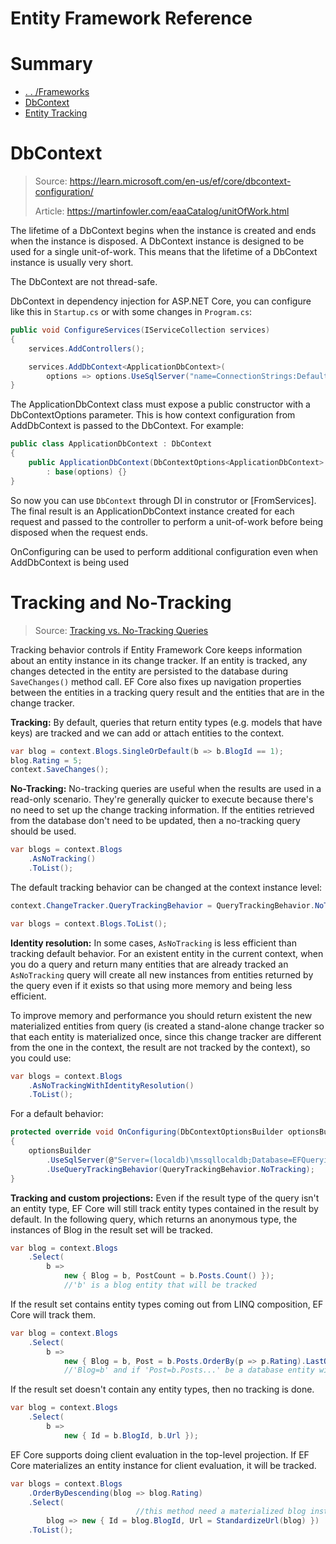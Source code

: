 # Entity Framework Reference

# Summary

- [. . /Frameworks](../frameworks.md)
- [DbContext](#dbcontext)
- [Entity Tracking](#tracking-and-no-tracking)


# DbContext
> Source: https://learn.microsoft.com/en-us/ef/core/dbcontext-configuration/
>   
> Article: https://martinfowler.com/eaaCatalog/unitOfWork.html

The lifetime of a DbContext begins when the instance is created and ends when the instance is disposed. A DbContext instance is designed to be used for a single unit-of-work. This means that the lifetime of a DbContext instance is usually very short.

The DbContext are not thread-safe.

DbContext in dependency injection for ASP.NET Core, you can configure like this in ``Startup.cs`` or with some changes in ``Program.cs``:
```cs
public void ConfigureServices(IServiceCollection services)
{
    services.AddControllers();

    services.AddDbContext<ApplicationDbContext>(
        options => options.UseSqlServer("name=ConnectionStrings:DefaultConnection"));
}
```

The ApplicationDbContext class must expose a public constructor with a DbContextOptions<ApplicationDbContext> parameter. This is how context configuration from AddDbContext is passed to the DbContext. For example:
```cs
public class ApplicationDbContext : DbContext
{
    public ApplicationDbContext(DbContextOptions<ApplicationDbContext> options)
        : base(options) {}
}
```

So now you can use ``DbContext`` through DI in construtor or [FromServices]. The final result is an ApplicationDbContext instance created for each request and passed to the controller to perform a unit-of-work before being disposed when the request ends.

OnConfiguring can be used to perform additional configuration even when AddDbContext is being used



# Tracking and No-Tracking
> Source: [Tracking vs. No-Tracking Queries](https://learn.microsoft.com/en-us/ef/core/querying/tracking)

Tracking behavior controls if Entity Framework Core keeps information about an entity instance in its change tracker. If an entity is tracked, any changes detected in the entity are persisted to the database during ``SaveChanges()`` method call. EF Core also fixes up navigation properties between the entities in a tracking query result and the entities that are in the change tracker. 
  
**Tracking:** By default, queries that return entity types (e.g. models that have keys) are tracked and we can add or attach entities to the context.
```cs
var blog = context.Blogs.SingleOrDefault(b => b.BlogId == 1);
blog.Rating = 5;
context.SaveChanges();
```

**No-Tracking:** No-tracking queries are useful when the results are used in a read-only scenario. They're generally quicker to execute because there's no need to set up the change tracking information. If the entities retrieved from the database don't need to be updated, then a no-tracking query should be used.
```cs
var blogs = context.Blogs
    .AsNoTracking()
    .ToList();
```

The default tracking behavior can be changed at the context instance level:
```cs
context.ChangeTracker.QueryTrackingBehavior = QueryTrackingBehavior.NoTracking;

var blogs = context.Blogs.ToList();
```

**Identity resolution:** In some cases, ``AsNoTracking`` is less efficient than tracking default behavior. For an existent entity in the current context, when you do a query and return many entities that are already tracked an ``AsNoTracking`` query will create all new instances from entities returned by the query even if it exists so that using more memory and being less efficient.

To improve memory and performance you should return existent the new materialized entities from query (is created a stand-alone change tracker so that each entity is materialized once, since this change tracker are different from the one in the context, the result are not tracked by the context), so you could use:
```cs
var blogs = context.Blogs
    .AsNoTrackingWithIdentityResolution()
    .ToList();
```

For a default behavior:
```cs
protected override void OnConfiguring(DbContextOptionsBuilder optionsBuilder)
{
    optionsBuilder
        .UseSqlServer(@"Server=(localdb)\mssqllocaldb;Database=EFQuerying.Tracking;Trusted_Connection=True")
        .UseQueryTrackingBehavior(QueryTrackingBehavior.NoTracking);
}
```

**Tracking and custom projections:** Even if the result type of the query isn't an entity type, EF Core will still track entity types contained in the result by default. In the following query, which returns an anonymous type, the instances of Blog in the result set will be tracked.
```cs
var blog = context.Blogs
    .Select(
        b =>
            new { Blog = b, PostCount = b.Posts.Count() });
            //'b' is a blog entity that will be tracked
```

If the result set contains entity types coming out from LINQ composition, EF Core will track them.
```cs
var blog = context.Blogs
    .Select(
        b =>
            new { Blog = b, Post = b.Posts.OrderBy(p => p.Rating).LastOrDefault() });
            //'Blog=b' and if 'Post=b.Posts...' be a database entity will be tracked
```

If the result set doesn't contain any entity types, then no tracking is done.
```cs
var blog = context.Blogs
    .Select(
        b =>
            new { Id = b.BlogId, b.Url });
```

EF Core supports doing client evaluation in the top-level projection. If EF Core materializes an entity instance for client evaluation, it will be tracked.
```cs
var blogs = context.Blogs
    .OrderByDescending(blog => blog.Rating)
    .Select(
                            //this method need a materialized blog instance that will be tracked
        blog => new { Id = blog.BlogId, Url = StandardizeUrl(blog) })
    .ToList();
```